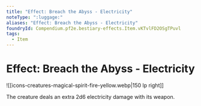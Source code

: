 ```yaml
---
title: "Effect: Breach the Abyss - Electricity"
noteType: ":luggage:"
aliases: "Effect: Breach the Abyss - Electricity"
foundryId: Compendium.pf2e.bestiary-effects.Item.vKTvlFD2OSgTPuvl
tags:
  - Item
---
```


# Effect: Breach the Abyss - Electricity
![[icons-creatures-magical-spirit-fire-yellow.webp|150 lp right]]

The creature deals an extra 2d6 electricity damage with its weapon.
